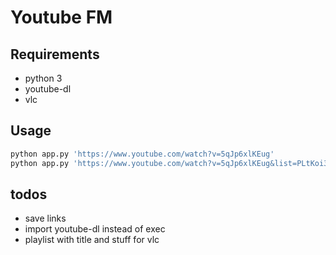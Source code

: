 # Youtube FM

## Requirements
- python 3
- youtube-dl
- vlc

## Usage 
```bash
python app.py 'https://www.youtube.com/watch?v=5qJp6xlKEug' 
python app.py 'https://www.youtube.com/watch?v=5qJp6xlKEug&list=PLtKoi37ubAW0OzvnpT2UMJljftPVxLXig'
```

## todos
- save links
- import youtube-dl instead of exec
- playlist with title and stuff for vlc
